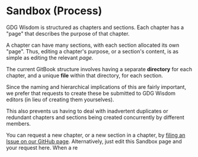 # Sandbox (Process)

GDG Wisdom is structured as chapters and sections. Each chapter has a "page" that describes the purpose of that chapter.

A chapter can have many sections, with each section allocated its own "page". Thus, editing a chapter's purpose, or a section's content, is as simple as editing the relevant *page.*

The current GitBook structure involves having a separate **directory** for each chapter, and a unique **file** within that directory, for each section.

Since the naming and hierarchical implications of this are fairly important, we prefer that requests to create these be submitted to GDG Wisdom editors (in lieu of creating them yourselves).

This also prevents us having to deal with inadvertent duplicates or redundant chapters and sections being created concurrently by different members.

You can request a new chapter, or a new section in a chapter, by [filing an Issue on our GitHub page](https://github.com/gdg-wisdom/2015-gdg-global-summit). Alternatively, just edit this Sandbox page and your request here. When a re
